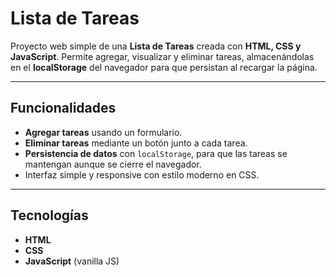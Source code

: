 # Lista de Tareas 

Proyecto web simple de una **Lista de Tareas** creada con **HTML, CSS y JavaScript**. 
Permite agregar, visualizar y eliminar tareas, almacenándolas en el **localStorage** del navegador para que persistan al recargar la página.

---

## Funcionalidades

- **Agregar tareas** usando un formulario.  
- **Eliminar tareas** mediante un botón junto a cada tarea.  
- **Persistencia de datos** con `localStorage`, para que las tareas se mantengan aunque se cierre el navegador.  
- Interfaz simple y responsive con estilo moderno en CSS.  

---

## Tecnologías

- **HTML**  
- **CSS**  
- **JavaScript** (vanilla JS)  
